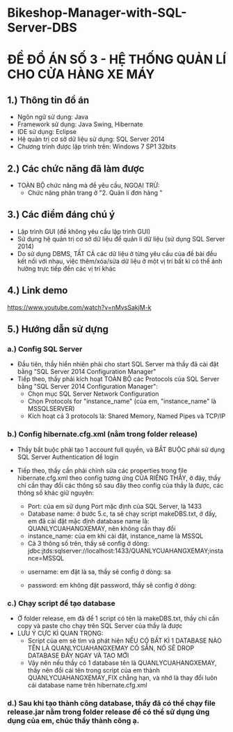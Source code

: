# Bikeshop-Manager-with-SQL-Server-DBS
# ĐỀ ĐỒ ÁN SỐ 3 - HỆ THỐNG QUẢN LÍ CHO CỬA HÀNG XE MÁY

## 1.) Thông tin đồ án
- Ngôn ngữ sử dụng: Java
- Framework sử dụng: Java Swing, Hibernate
- IDE sử dụng: Eclipse
- Hệ quản trị cơ sở dữ liệu sử dụng: SQL Server 2014
- Chương trình được lập trình trên: Windows 7 SP1 32bits

## 2.) Các chức năng đã làm được
- TOÀN BỘ chức năng mà đề yêu cầu, NGOẠI TRỪ:
   + Chức năng phân trang ở "2. Quản lí đơn hàng "

## 3.) Các điểm đáng chú ý
- Lập trình GUI (đề không yêu cầu lập trình GUI)
- Sử dụng hệ quản trị cơ sở dữ liệu để quản lí dữ liệu (sử dụng SQL Server 2014)
- Do sử dụng DBMS, TẤT CẢ các dữ liệu ở từng yêu cầu của đề bài đều kết nối với nhau, việc thêm/xóa/sửa dữ liệu ở một vị trí bất kì có thể ảnh hưởng trực tiếp đến các vị trí khác

## 4.) Link demo
https://www.youtube.com/watch?v=nMvsSakjM-k

## 5.) Hướng dẫn sử dựng
### a.) Config SQL Server
- Đầu tiên, thầy hiển nhiên phải cho start SQL Server mà thầy đã cài đặt bằng "SQL Server 2014 Configuration Manager"
- Tiếp theo, thầy phải kích hoạt TOÀN BỘ các Protocols của SQL Server bằng "SQL Server 2014 Configuration Manager": 
   + Chọn mục SQL Server Network Configuration
   + Chọn Protocols for "instance_name" (của em, "instance_name" là MSSQLSERVER)
   + Kích hoạt cả 3 protocols là: Shared Memory, Named Pipes và TCP/IP

### b.) Config hibernate.cfg.xml (nằm trong folder release)
- Thầy bắt buộc phải tạo 1 account full quyền, và BẮT BUỘC phải sử dụng SQL Server Authentication để login
- Tiếp theo, thầy cần phải chỉnh sửa các properties trong file hibernate.cfg.xml theo config tương ứng CỦA RIÊNG THẦY, ở đây, thầy chỉ cần thay đổi các thông số sau đây theo config của thầy là được, các thông số khác giữ nguyên:
   + Port: của em sử dụng Port mặc định của SQL Server, là 1433
   + Database name: ở bước 5.c, ta sẽ chạy script makeDBS.txt, ở đấy, em đã cài đặt mặc định database name là: QUANLYCUAHANGXEMAY, nên không cần thay đổi
    + instance_name: của em khi cài đặt, instance_name là MSSQL
	* Cả 3 thông số trên, thầy sẽ config ở dòng:
<property name="connection.url">jdbc:jtds:sqlserver://localhost:1433/QUANLYCUAHANGXEMAY;instance=MSSQL</property>

     + username: em đặt là sa, thầy sẽ config ở dòng:
 <property name="connection.username">sa</property>

     + password: em không đặt password, thầy sẽ config ở dòng:
<property name="connection.password"></property>

### c.) Chạy script để tạo database
- Ở folder release, em đã để 1 script có tên là makeDBS.txt, thầy chỉ cần copy và paste cho chạy trên SQL Server của thầy là được
- LƯU Ý CỰC KÌ QUAN TRỌNG:
    + Script của em sẽ tìm và phát hiện NẾU CÓ BẤT KÌ 1 DATABASE NÀO TÊN LÀ QUANLYCUAHANGXEMAY CÓ SẴN, NÓ SẼ DROP DATABASE ĐẤY NGAY VÀ TẠO MỚI
    + Vậy nên nếu thầy có 1 database tên là QUANLYCUAHANGXEMAY, thầy nên đổi cái tên trong script của em thành QUANLYCUAHANGXEMAY_FIX chẳng hạn, và nhớ là thay đổi luôn cái database name trên hibernate.cfg.xml
### d.) Sau khi tạo thành công database, thầy đã có thể chạy file release.jar nằm trong folder release để có thể sử dụng ứng dụng của em, chúc thầy thành công ạ.
